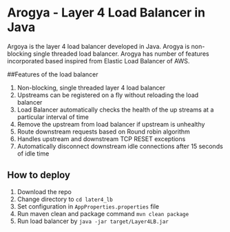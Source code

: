 # Arogya - Layer 4 Load Balancer in Java

Argoya is the layer 4 load balancer developed in Java. Arogya is non-blocking single threaded load balancer.
Arogya has number of features incorporated based inspired from Elastic Load Balancer of AWS.


##Features of the load balancer 
1. Non-blocking, single threaded layer 4 load balancer
2. Upstreams can be registered on a fly without reloading the load balancer
3. Load Balancer automatically checks the health of the up streams at a particular interval of time
4. Remove the upstream from load balancer if upstream is unhealthy
5. Route downstream requests based on Round robin algorithm 
6. Handles upstream and downstream TCP RESET exceptions
7. Automatically disconnect downstream idle connections after 15 seconds of idle time

## How to deploy 

1. Download the repo 
2. Change directory to `cd later4_lb`
3. Set configuration in `AppProperties.properties` file
4. Run maven clean and package command `mvn clean package`
5. Run load balancer by `java -jar target/Layer4LB.jar`

